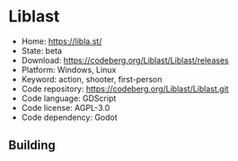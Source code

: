 # Liblast

- Home: https://libla.st/
- State: beta
- Download: https://codeberg.org/Liblast/Liblast/releases
- Platform: Windows, Linux
- Keyword: action, shooter, first-person
- Code repository: https://codeberg.org/Liblast/Liblast.git
- Code language: GDScript
- Code license: AGPL-3.0
- Code dependency: Godot

## Building

